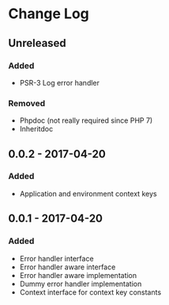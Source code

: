 # Change Log


## Unreleased

### Added

- PSR-3 Log error handler

### Removed

- Phpdoc (not really required since PHP 7)
- Inheritdoc


## 0.0.2 - 2017-04-20

### Added

- Application and environment context keys


## 0.0.1 - 2017-04-20

### Added

- Error handler interface
- Error handler aware interface
- Error handler aware implementation
- Dummy error handler implementation
- Context interface for context key constants
